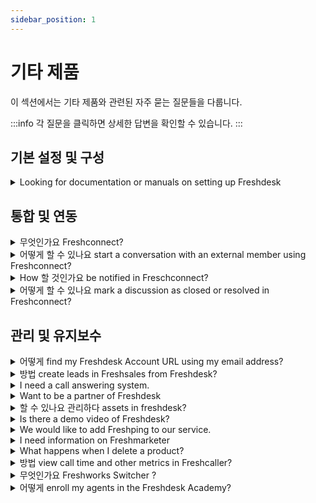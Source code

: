 ```yaml
---
sidebar_position: 1
---
```


# 기타 제품

이 섹션에서는 기타 제품와 관련된 자주 묻는 질문들을 다룹니다.

:::info
각 질문을 클릭하면 상세한 답변을 확인할 수 있습니다.
:::


## 기본 설정 및 구성

<details>
<summary>Looking for documentation or manuals on setting up Freshdesk</summary>

To learn and also train your agents try the Freshdesk Academy. Go to academy.freshdesk.com and sign up and learn to set up Freshdesk.

</details>


## 통합 및 연동

<details>
<summary>무엇인가요 Freshconnect?</summary>

<p style="">Freshconnect is the enhanced version of the 'Discuss' feature inside Freshdesk. </p><p style=""><br /></p><p style="">With Freshconnect, you can collaborate with your team right where the context is without having to switch between multiple tools. Just open up the discussion from within a ticket or a deal and tag any teammate to start collaborating!</p><p style=""><br /></p><p style="">In Freshdesk, collaborate with your team on tickets by inviting team members for discussions whether they are an agent, admin or even someone in another function.</p><p style=""><br /></p><p style="">Refer this <a href="https://support.freshdesk.com/support/solutions/articles/235766-understanding-the-freshdesk-freshconnect-integration" rel="noreferrer noopener" target="_blank">link</a> for more information.</p>

</details>

<details>
<summary>어떻게 할 수 있나요 start a conversation with an external member using Freshconnect?</summary>

<p style="">If you want to start a discussion with a person outside the organisation, you would just have to type out '@' in the discussion and click on invite to discussion and enter the person's email address to invite them to this discussion.</p><p><br /></p><p style=""><img class="fr-dib fr-draggable fr-bordered" src="#" style="width: 262px; height: 287.192px;" /></p><p><br /></p>

</details>

<details>
<summary>How 할 것인가요 be notified in Freschconnect?</summary>

<p><span style='font-family: "Helvetica Neue"; font-size: 13px;'>By default, members in a discussion only receive notifications when someone:</span></p><p><br /></p><p><span style="font-size: 13px;"><span style="font-family: Helvetica Neue;">1) @mentions them</span></span></p><p><span style="font-size: 13px;"><span style="font-family: Helvetica Neue;">2) R</span></span><span style="font-size: 13px;"><span style="font-family: Helvetica Neue;">eplies to their message directly</span></span></p><p><span style="font-size: 13px;"><span style="font-family: Helvetica Neue;">3) @mentions the discussion</span></span></p><p><span style="font-size: 13px;"></span><br /></p><p><span style="font-size: 13px;"><span style="font-family: Helvetica Neue;">There is a dedicated Freshconnect notification center where you will receive discussion related notifications.</span></span></p><p><span style="font-size: 13px;"><span style="font-family: Helvetica Neue;">You can click on the Freshconnect link in this notification center to see a list of all the discussions you are</span></span></p><p><span style="font-size: 13px;"><span style="font-family: Helvetica Neue;">collaborating on.</span></span></p><p><span style="font-size: 13px;"></span><br /></p><p><span style='font-family: "Helvetica Neue"; font-size: 13px;'>Freshconnect notifications are also sent via email.</span></p>

</details>

<details>
<summary>어떻게 할 수 있나요 mark a discussion as closed or resolved in Freshconnect?</summary>

<p style="">You will not be able to mark a discussion as closed or resolved in Freshconnect. All discussions in which you are mentioned or that which you are following will be present on your list view.</p>

</details>


## 관리 및 유지보수

<details>
<summary>어떻게 find my Freshdesk Account URL using my email address?</summary>

<p style="">Go to <a href="https://freshdesk.com/login" rel="noreferrer">https://freshdesk.com/login</a> &gt; Click on <strong>Forgot your Helpdesk name?</strong> and enter your email address. We would be displaying the Freshdesk account linked with that email address. </p>

</details>

<details>
<summary>방법 create leads in Freshsales from Freshdesk?</summary>

<p style="">In every ticket details page, on the right-hand side there would be FreshSales integration available where you can create a lead or a contact in Freshsales. Refer to the image below:</p><p style=""><img class="fr-dib fr-draggable fr-bordered" src="#" style="width: 564.011px; height: 221.405px;" /></p><p style=""><br /></p><p style="">However, you need to integrate the Freshsales app in Freshdesk. To know more about the integration check out the <a href="https://support.freshdesk.com/support/solutions/articles/219923-how-to-integrate-freshsales-with-freshdesk-" rel="noreferrer noopener" target="_blank">link</a>. </p><p style=""><br /></p>

</details>

<details>
<summary>I need a call answering system.</summary>

<p style="">The right solution for this would be Freshcaller, which is our Cloud-based Call Center solution. To know more about Freshcaller check out the <a href="https://www.freshworks.com/freshcaller-cloud-pbx/" target="_blank" rel="noreferrer noopener">link</a>.</p>

</details>

<details>
<summary>Want to be a partner of Freshdesk</summary>

<p>To become a partner of Freshworks go to <a href="https://www.freshworks.com/company/partners/" rel="noreferrer">https://www.freshworks.com/company/partners/</a></p>

</details>

<details>
<summary>할 수 있나요 관리하다 assets in freshdesk?</summary>

<p style="">Freshdesk will not be able to manage assets. You can make use of Freshservice which is an Asset management software for this purpose. Please refer to the <a href="https://freshservice.com/features/it-asset-management-software" target="_blank" rel="noreferrer noopener">link</a> for more details.</p>

</details>

<details>
<summary>Is there a demo video of Freshdesk?</summary>

<p dir="ltr">You can <a href="https://www.freshworks.com/freshdesk/demo-request/">request a Freshdesk demo</a> or check out the interactive <a href="https://www.freshworks.com/freshdesk/product-tour/?utm_source=freshdesk&amp;utm_medium=product_tour&amp;utm_campaign=product_tour_support_portal&amp;utm_content=cta">Freshdesk demo tour</a> to experience the capabilities of the product yourself</p><p dir="ltr"><br /></p><p dir="ltr">If you want to train your agents or any of the admins, try out the <a href="https://academy.freshdesk.com/">Freshdesk Academy</a> which has multiple courses for you to explore.</p><p dir="ltr"><br dir="ltr"></p>

</details>

<details>
<summary>We would like to add Freshping to our service.</summary>

To purchase or try out Freshping navigate to <a href="https://www.freshworks.com/website-monitoring/" rel="noreferrer">https://www.freshworks.com/website-monitoring/</a>

</details>

<details>
<summary>I need information on Freshmarketer</summary>

<p style="">You can check out the <a href="https://www.freshworks.com/marketing-automation" rel="noreferrer noopener" target="_blank">link</a> to know more about Freshmarketer.</p>

</details>

<details>
<summary>What happens when I delete a product?</summary>

<p style="">When you delete a product all the ticket URLs that had the Product URL will become inactive and when your customers try accessing the links it would throw a '404 error'. This would be the case for any links with the URL and not specific to the tickets. </p><p style=""><br /></p><p style="">The association of the product with tickets raised will be removed and you will not be able to filter out those tickets separately. Any automation in which the product is a condition will not work as well.</p>

</details>

<details>
<summary>방법 view call time and other metrics in Freshcaller?</summary>

<p style="">Go to your Freshcaller account, click on the Metrics tab as shown below:</p><p style=""><br /></p><p style=""><img src="https://attachment.freshdesk.com/inline/attachment?token=eyJ0eXAiOiJKV1QiLCJhbGciOiJIUzI1NiJ9.eyJpZCI6NDIwNDM3MzAsImRvbWFpbiI6InN1cHBvcnQuZnJlc2hkZXNrLmNvbSIsImFjY291bnRfaWQiOjJ9.1z6avVx2xzPILkgNK8D4Kba9WiEQz3UjgBsWcHpQ5qg" class="fr-dii fr-draggable fr-bordered" /></p><p style=""><br /></p><p style="">The Call Metrics tab in Freshcaller includes information such as customer number, the call handling time, the wait time of the customer in queue, option to filter and export the data.</p>

</details>

<details>
<summary>무엇인가요 Freshworks Switcher ?</summary>

<p>Tired of logging into to different helpdesk accounts or CRM accounts? We vow to make this easy with a single login to all of your Freshworks' subscriptions.&nbsp;</p><p><br /><img src="#" style="width: 95px; display: block; float: none; vertical-align: top; margin: 5px auto; text-align: center;" class="fr-fic fr-dib" /><br /></p><p>Freshdesk is now integrated with a sidebar that enables you to quickly navigate to any of your subscriptions - Freshchat, Freshcaller, Freshmarketer or another Freshdesk account. You can also quickly signup for a new trial if you'd like to try any of our product offerings. The Freshworks Switcher is an easy navigation between all of your products and accounts.&nbsp;</p>

</details>

<details>
<summary>어떻게 enroll my agents in the Freshdesk Academy?</summary>

<p>If you are looking to train your agents or any of the admins, they can enroll themselves at <a href="https://academy.freshdesk.com/" rel="noreferrer noopener" target="_blank">Freshdesk Academy</a> which has multiple courses for your agents to explore. Under "Explore Courses" option your agents will be able to select the courses like <strong>'Freshdesk Admin Fundamentals'</strong> or <strong>'Freshdesk Agent Fundamentals'</strong> and so on.</p><p><br /></p><p>If you have any queries about the Academy, please drop an email to <span><a href="mailto:academy@freshworks.com" rel="noreferrer noopener">academy@freshworks.com</a>. We'd be happy to assist!</span></p>

</details>

